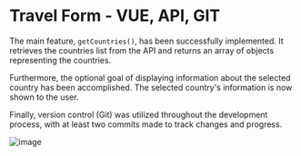 # Travel Form - VUE, API, GIT

The main feature, `getCountries()`, has been successfully implemented. It retrieves the countries list from the API and returns an array of objects representing the countries.

Furthermore, the optional goal of displaying information about the selected country has been accomplished. The selected country's information is now shown to the user.

Finally, version control (Git) was utilized throughout the development process, with at least two commits made to track changes and progress.

![image](https://github.com/KondziuX/contact-form-exercise/assets/61789511/7a3787fa-9a86-4bd2-b4cf-5e81974c9c84)
